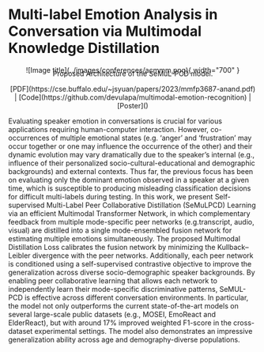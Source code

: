 # Multi-label Emotion Analysis in Conversation via Multimodal Knowledge Distillation

<figure markdown="1" style="margin:0 auto; text-align: center;">
![Image title](../images/conferences/acmmm.png){ width="700" }
<!-- <figcaption>Proposed Architecture of the SeMuL-PCD model.</figcaption> -->
</figure>

<p style="text-align: center; margin-top:-10px;">Proposed Architecture of the SeMuL-PCD model.</p>

<center>[PDF](https://cse.buffalo.edu/~jsyuan/papers/2023/mmfp3687-anand.pdf) | [Code](https://github.com/devulapa/multimodal-emotion-recognition) | [Poster]()</center>

Evaluating speaker emotion in conversations is crucial for various applications requiring human-computer interaction. However, co-occurrences of multiple emotional states (e.g. ‘anger’ and ‘frustration’ may occur together or one may influence the occurrence of the other) and their dynamic evolution may vary dramatically
due to the speaker’s internal (e.g., influence of their personalized socio-cultural-educational and demographic backgrounds) and external contexts. Thus far, the previous focus has been on evaluating only the dominant emotion observed in a speaker at a given time, which is susceptible to producing misleading classification decisions
for difficult multi-labels during testing. In this work, we present Self-supervised Multi-Label Peer Collaborative Distillation (SeMuLPCD) Learning via an efficient Multimodal Transformer Network, in which complementary feedback from multiple mode-specific peer networks (e.g.transcript, audio, visual) are distilled into a single mode-ensembled fusion network for estimating multiple emotions simultaneously. The proposed Multimodal Distillation Loss calibrates the fusion network by minimizing the Kullback–Leibler divergence with the peer networks. Additionally, each peer network is conditioned using a self-supervised contrastive objective to improve the generalization across diverse socio-demographic speaker backgrounds. By enabling peer collaborative learning that allows each network to independently learn their mode-specific discriminative patterns, SeMUL-PCD is effective across different conversation environments. In particular, the model not only outperforms the current state-of-the-art models on several large-scale public datasets (e.g., MOSEI, EmoReact and ElderReact), but with around 17% improved weighted F1-score in the cross-dataset experimental settings. The model also demonstrates an impressive
generalization ability across age and demography-diverse populations.

